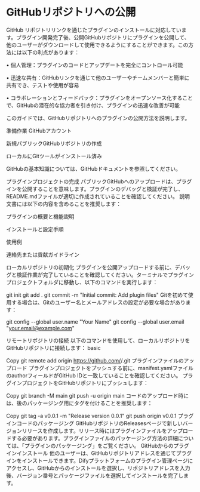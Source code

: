 # GitHubリポジトリへの公開

GitHub リポジトリリンクを通じたプラグインのインストールに対応しています。プラグイン開発完了後、公開GitHubリポジトリにプラグインを公開して、他のユーザーがダウンロードして使用できるようにすることができます。この方法には以下の利点があります：

• 個人管理：プラグインのコードとアップデートを完全にコントロール可能

• 迅速な共有：GitHubリンクを通じて他のユーザーやチームメンバーと簡単に共有でき、テストや使用が容易

• コラボレーションとフィードバック：プラグインをオープンソース化することで、GitHubの潜在的な協力者を引き付け、プラグインの迅速な改善が可能

このガイドでは、GitHubリポジトリへのプラグインの公開方法を説明します。

準備作業
GitHubアカウント

新規パブリックGitHubリポジトリの作成

ローカルにGitツールがインストール済み

GitHubの基本知識については、GitHubドキュメントを参照してください。

プラグインプロジェクトの完成
パブリックGitHubへのアップロードは、プラグインを公開することを意味します。プラグインのデバッグと検証が完了し、README.mdファイルが適切に作成されていることを確認してください。
説明文書には以下の内容を含めることを推奨します：

プラグインの概要と機能説明

インストールと設定手順

使用例

連絡先または貢献ガイドライン

ローカルリポジトリの初期化
プラグインを公開アップロードする前に、デバッグと検証作業が完了していることを確認してください。ターミナルでプラグインプロジェクトフォルダに移動し、以下のコマンドを実行します：

git init
git add .
git commit -m "Initial commit: Add plugin files"
Gitを初めて使用する場合は、Gitのユーザー名とメールアドレスの設定が必要な場合があります：



git config --global user.name "Your Name"
git config --global user.email "your.email@example.com"

リモートリポジトリの接続
以下のコマンドを使用して、ローカルリポジトリをGitHubリポジトリに接続します：
basic

Copy
git remote add origin https://github.com/<your-username>/<repository-name>.git
プラグインファイルのアップロード
プラグインプロジェクトをプッシュする前に、manifest.yamlファイルのauthorフィールドがGitHub IDと一致していることを確認してください。
プラグインプロジェクトをGitHubリポジトリにプッシュします：


Copy
git branch -M main
git push -u origin main
コードのアップロード時には、後のパッケージング用にタグを付けることを推奨します：


Copy
git tag -a v0.0.1 -m "Release version 0.0.1"
git push origin v0.0.1
プラグインコードのパッケージング
GitHubリポジトリのReleasesページで新しいバージョンリリースを作成します。リリース時にはプラグインファイルをアップロードする必要があります。プラグインファイルのパッケージング方法の詳細については、「プラグインのパッケージング」をご覧ください。
GitHubからのプラグインインストール
他のユーザーは、GitHubリポジトリアドレスを通じてプラグインをインストールできます。Difyプラットフォームのプラグイン管理ページにアクセスし、GitHubからのインストールを選択し、リポジトリアドレスを入力後、バージョン番号とパッケージファイルを選択してインストールを完了します。
